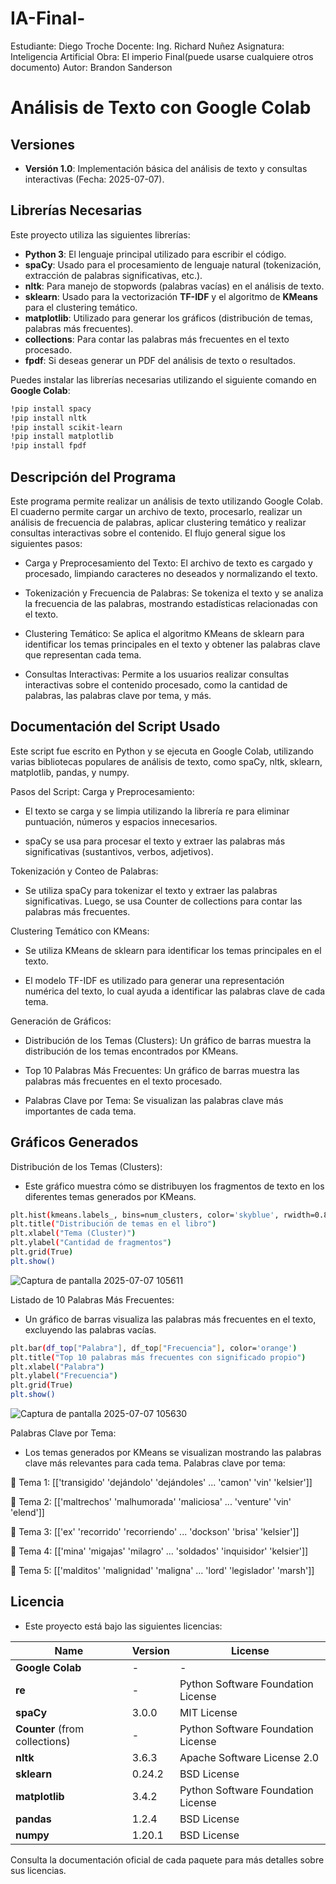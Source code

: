 # IA-Final-
 Estudiante: Diego Troche
 Docente: Ing. Richard Nuñez
 Asignatura: Inteligencia Artificial
 Obra: El imperio Final(puede usarse cualquiere otros documento)
 Autor: Brandon Sanderson
# Análisis de Texto con Google Colab

## Versiones

- **Versión 1.0**: Implementación básica del análisis de texto y consultas interactivas (Fecha: 2025-07-07).

## Librerías Necesarias

Este proyecto utiliza las siguientes librerías:

- **Python 3**: El lenguaje principal utilizado para escribir el código.
- **spaCy**: Usado para el procesamiento de lenguaje natural (tokenización, extracción de palabras significativas, etc.). 
- **nltk**: Para manejo de stopwords (palabras vacías) en el análisis de texto.
- **sklearn**: Usado para la vectorización **TF-IDF** y el algoritmo de **KMeans** para el clustering temático.
- **matplotlib**: Utilizado para generar los gráficos (distribución de temas, palabras más frecuentes).
- **collections**: Para contar las palabras más frecuentes en el texto procesado.
- **fpdf**: Si deseas generar un PDF del análisis de texto o resultados.
  
Puedes instalar las librerías necesarias utilizando el siguiente comando en **Google Colab**:

```bash
!pip install spacy
!pip install nltk
!pip install scikit-learn
!pip install matplotlib
!pip install fpdf
```
## Descripción del Programa
Este programa permite realizar un análisis de texto utilizando Google Colab. El cuaderno permite cargar un archivo de texto, procesarlo, realizar un análisis de frecuencia de palabras, aplicar clustering temático y realizar consultas interactivas sobre el contenido. El flujo general sigue los siguientes pasos:

- Carga y Preprocesamiento del Texto: El archivo de texto es cargado y procesado, limpiando caracteres no deseados y normalizando el texto.

- Tokenización y Frecuencia de Palabras: Se tokeniza el texto y se analiza la frecuencia de las palabras, mostrando estadísticas relacionadas con el texto.

- Clustering Temático: Se aplica el algoritmo KMeans de sklearn para identificar los temas principales en el texto y obtener las palabras clave que representan cada tema.

- Consultas Interactivas: Permite a los usuarios realizar consultas interactivas sobre el contenido procesado, como la cantidad de palabras, las palabras clave por tema, y más.

## Documentación del Script Usado
Este script fue escrito en Python y se ejecuta en Google Colab, utilizando varias bibliotecas populares de análisis de texto, como spaCy, nltk, sklearn, matplotlib, pandas, y numpy.

Pasos del Script:
Carga y Preprocesamiento:

 - El texto se carga y se limpia utilizando la librería re para eliminar puntuación, números y espacios innecesarios.

 - spaCy se usa para procesar el texto y extraer las palabras más significativas (sustantivos, verbos, adjetivos).

Tokenización y Conteo de Palabras:

 - Se utiliza spaCy para tokenizar el texto y extraer las palabras significativas. Luego, se usa Counter de collections para contar las palabras más frecuentes.

Clustering Temático con KMeans:

 - Se utiliza KMeans de sklearn para identificar los temas principales en el texto.

 - El modelo TF-IDF es utilizado para generar una representación numérica del texto, lo cual ayuda a identificar las palabras clave de cada tema.

Generación de Gráficos:

 - Distribución de los Temas (Clusters): Un gráfico de barras muestra la distribución de los temas encontrados por KMeans.

 - Top 10 Palabras Más Frecuentes: Un gráfico de barras muestra las palabras más frecuentes en el texto procesado.

 - Palabras Clave por Tema: Se visualizan las palabras clave más importantes de cada tema.

## Gráficos Generados
Distribución de los Temas (Clusters):

- Este gráfico muestra cómo se distribuyen los fragmentos de texto en los diferentes temas generados por KMeans.
```bash
plt.hist(kmeans.labels_, bins=num_clusters, color='skyblue', rwidth=0.8)
plt.title("Distribución de temas en el libro")
plt.xlabel("Tema (Cluster)")
plt.ylabel("Cantidad de fragmentos")
plt.grid(True)
plt.show()
```
![Captura de pantalla 2025-07-07 105611](https://github.com/user-attachments/assets/87537bfa-2348-4e4a-853e-7e38a06081e3)

Listado de 10 Palabras Más Frecuentes:

- Un gráfico de barras visualiza las palabras más frecuentes en el texto, excluyendo las palabras vacías.
```bash
plt.bar(df_top["Palabra"], df_top["Frecuencia"], color='orange')
plt.title("Top 10 palabras más frecuentes con significado propio")
plt.xlabel("Palabra")
plt.ylabel("Frecuencia")
plt.grid(True)
plt.show()
```
![Captura de pantalla 2025-07-07 105630](https://github.com/user-attachments/assets/056ec790-4d09-45f5-94ca-2d552825d370)

Palabras Clave por Tema:

- Los temas generados por KMeans se visualizan mostrando las palabras clave más relevantes para cada tema.
Palabras clave por tema:

🔹 Tema 1:
[['transigido' 'dejándolo' 'dejándoles' ... 'camon' 'vin' 'kelsier']]

🔹 Tema 2:
[['maltrechos' 'malhumorada' 'maliciosa' ... 'venture' 'vin' 'elend']]

🔹 Tema 3:
[['ex' 'recorrido' 'recorriendo' ... 'dockson' 'brisa' 'kelsier']]

🔹 Tema 4:
[['mina' 'migajas' 'milagro' ... 'soldados' 'inquisidor' 'kelsier']]

🔹 Tema 5:
[['malditos' 'malignidad' 'maligna' ... 'lord' 'legislador' 'marsh']]


## Licencia

- Este proyecto está bajo las siguientes licencias:



| Name                           | Version | License                            |
| ------------------------------ | ------- | ---------------------------------- |
| **Google Colab**               | -       | -                                  |
| **re**                         | -       | Python Software Foundation License |
| **spaCy**                      | 3.0.0   | MIT License                        |
| **Counter** (from collections) | -       | Python Software Foundation License |
| **nltk**                       | 3.6.3   | Apache Software License 2.0        |
| **sklearn**                    | 0.24.2  | BSD License                        |
| **matplotlib**                 | 3.4.2   | Python Software Foundation License |
| **pandas**                     | 1.2.4   | BSD License                        |
| **numpy**                      | 1.20.1  | BSD License                        |

Consulta la documentación oficial de cada paquete para más detalles sobre sus licencias.
